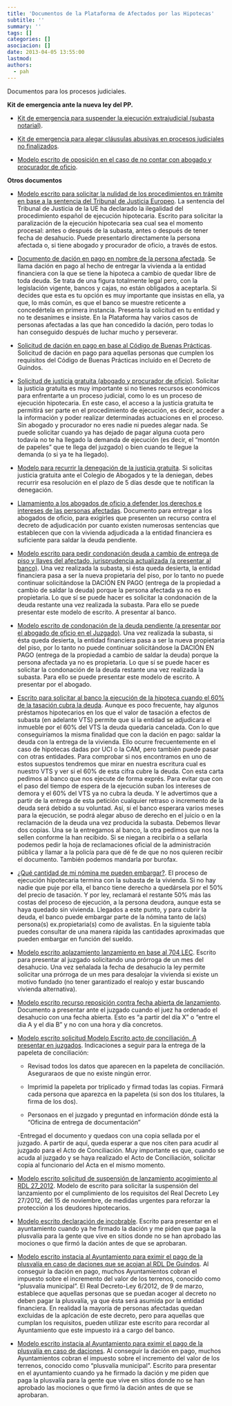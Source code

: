 ```yaml
---
title: 'Documentos de la Plataforma de Afectados por las Hipotecas'
subtitle: ''
summary: ''
tags: []
categories: []
asociacion: []
date: 2013-04-05 13:55:00
lastmod:
authors: 
  - pah
---
```


Documentos para los procesos judiciales.

**Kit de emergencia ante la nueva ley del PP.** 

-  [Kit de emergencia para suspender la ejecución extrajudicial (subasta notarial)](doc586).

-  [Kit de emergencia para alegar cláusulas abusivas en procesos judiciales no finalizados](doc587).

-  [Modelo escrito de oposición en el caso de no contar con abogado y procurador de oficio](doc588).

**Otros documentos**

-  [Modelo escrito para solicitar la nulidad de los procedimientos en trámite en base a la sentencia del Tribunal de Justicia Europeo](doc589). La sentencia del Tribunal de Justicia de la UE ha declarado la ilegalidad del procedimiento español de ejecución hipotecaria. Escrito para solicitar la paralización de la ejecución hipotecaria sea cual sea el momento procesal: antes o después de la subasta, antes o después de tener fecha de desahucio. Puede presentarlo directamente la persona afectada o, si tiene abogado y procurador de oficio, a través de estos.

-  [Documento de dación en pago en nombre de la persona afectada](doc590). Se llama dación en pago al hecho de entregar la vivienda a la entidad financiera con la que se tiene la hipoteca a cambio de quedar libre de toda deuda. Se trata de una figura totalmente legal pero, con la legislación vigente, bancos y cajas, no están obligados a aceptarla. Si decides que esta es tu opción es muy importante que insistas en ella, ya que, lo más común, es que el banco se muestre reticente a concedértela en primera instancia. Presenta la solicitud en tu entidad  y no te desanimes e insiste. En la Plataforma hay varios casos de personas afectadas a las que han concedido la dación, pero todas lo han conseguido después de luchar mucho y perseverar.

-  [Solicitud de dación en pago en base al Código de Buenas Prácticas](doc591).
Solicitud de dación en pago para aquellas personas que cumplen los requisitos del Código de Buenas Prácticas incluído en el Decreto de Guindos.

-  [Solicitud de justicia gratuita (abogado y procurador de oficio)](doc592). 
Solicitar la justicia gratuita es muy importante si no tienes recursos económicos para enfrentarte a un proceso judicial, como lo es un proceso de ejecución hipotecaria. En este caso, el acceso a la justicia gratuita te permitirá ser parte en el procedimiento de ejecución, es decir, acceder a la información y poder realizar determinadas actuaciones en el proceso. Sin abogado y procurador no eres nadie ni puedes alegar nada. Se puede solicitar cuando ya has dejado de pagar alguna cuota pero todavía no te ha llegado la demanda de ejecución (es decir, el “montón de papeles” que te llega del juzgado) o bien cuando te  llegue la demanda (o si ya te ha llegado).

-  [Modelo para recurrir la denegación de la justicia gratuita](doc593). Si solicitas justicia gratuita ante el Colegio de Abogados y te la deniegan, debes recurrir esa resolución en el plazo de 5 días desde que te notifican la denegación.

- [Llamamiento a los abogados de oficio a defender los derechos e intereses de las personas afectadas](doc594). 
Documento para entregar a los abogados de oficio, para exigirles que presenten un recurso contra el decreto de adjudicación por cuanto existen numerosas sentencias que establecen que con la vivienda adjudicada a la entidad financiera es suficiente para saldar la deuda pendiente.

-  [Modelo escrito para pedir condonación deuda a cambio de entrega de piso y llaves del afectado, jurisprudencia actualizada (a presentar al banco)](doc595).
Una vez realizada la subasta, si ésta queda desierta, la entidad financiera pasa a ser la nueva propietaria del piso, por lo tanto no puede continuar solicitándose la DACIÓN EN PAGO (entrega de la propiedad a cambio de saldar la deuda) porque la persona afectada ya no es propietaria. Lo que sí se puede hacer es solicitar la condonación de la deuda restante una vez realizada la subasta. Para ello se puede presentar este modelo de escrito. A presentar al banco.

-  [Modelo escrito de condonación de la deuda pendiente (a presentar por el abogado de oficio en el Juzgado)](doc596).
Una vez realizada la subasta, si ésta queda desierta, la entidad financiera pasa a ser la nueva propietaria del piso, por lo tanto no puede continuar solicitándose la DACIÓN EN PAGO (entrega de la propiedad a cambio de saldar la deuda) porque la persona afectada ya no es propietaria. Lo que sí se puede hacer es solicitar la condonación de la deuda restante una vez realizada la subasta. Para ello se puede presentar este modelo de escrito. A presentar por el abogado.

-  [Escrito para solicitar al banco la ejecución de la hipoteca cuando el 60% de la tasación cubra la deuda](doc597). 
Aunque es poco frecuente, hay algunos préstamos hipotecarios en los que el valor de tasación a efectos de subasta (en adelante VTS) permite que si la entidad se adjudicara el inmueble por el 60% del VTS la deuda quedaría cancelada. Con lo que conseguiríamos la misma finalidad que con la dación en pago: saldar la deuda con la entrega de la vivienda. Ello ocurre frecuentemente en el caso de hipotecas dadas por UCI o la CAM, pero también puede pasar con otras entidades. Para comprobar si nos encontramos en uno de estos supuestos tendremos que mirar en nuestra escritura cual es nuestro VTS y ver si el 60% de esta cifra cubre la deuda.
Con esta carta pedimos al banco que nos ejecute de forma exprés. Para evitar que con el paso del tiempo de espera de la ejecución suban los intereses de demora y el 60% del VTS ya no cubra la deuda. Y le advertimos que a partir de la entrega de esta petición cualquier retraso o incremento de la deuda será debido a su voluntad. Así, si el banco esperara varios meses para la ejecución, se podrá alegar abuso de derecho en el juicio o en la reclamación de la deuda una vez producida la subasta.
Debemos llevar dos copias. Una se la entregamos al banco, la otra pedimos que nos la sellen conforme la han recibido. Si se niegan a recibirla o a sellarla podemos pedir la hoja de reclamaciones oficial de la administración pública y llamar a la policía para que dé fe de que no nos quieren recibir el documento. También podemos mandarla por burofax.

-  [¿Qué cantidad de mi nómina me pueden embargar?](doc598). 
El proceso de ejecución hipotecaria termina con la subasta de la vivienda. Si no hay nadie que puje por ella, el banco tiene derecho a quedársela por el 50% del precio de tasación. Y por ley, reclamará el restante 50% más las costas del proceso de ejecución, a la persona deudora, aunque esta se haya quedado sin vivienda. Llegados a este punto,  y para cubrir la deuda, el banco puede embargar parte de la nómina tanto de la(s) persona(s) ex.propietaria(s) como de avalistas. En la siguiente tabla puedes consultar de una manera rápida las cantidades aproximadas que pueden embargar en función del sueldo.

-  [Modelo escrito aplazamiento lanzamiento en base al 704 LEC](doc599).
Escrito para presentar al juzgado solicitando una prórroga de un mes del desahucio.
Una vez señalada la fecha de desahucio la ley permite solicitar una prórroga de un mes para desalojar la vivienda si existe un motivo fundado (no tener garantizado el realojo y estar buscando vivienda alternativa).

-  [Modelo escrito recurso reposición contra fecha abierta de lanzamiento](doc600).
Documento a presentar ante el juzgado cuando el juez ha ordenado el desahucio con una fecha abierta. Esto es “a partir del día X” o “entre el dia A y el dia B” y no con una hora y día concretos.

-  [Modelo escrito solicitud Modelo Escrito acto de conciliación. A presentar en juzgados](doc601).
Indicaciones a seguir para la entrega de la papeleta de conciliación:

    - Revisad todos los datos que aparecen en la papeleta de conciliación. Aseguraraos de que no existe ningún error.

    - Imprimid la papeleta por triplicado y firmad todas las copias. Firmará cada persona que aparezca en la papeleta (si son dos los titulares, la firma de los dos).

    - Personaos en el juzgado y preguntad en información dónde está la “Oficina de entrega de documentación”

    -Entregad el documento y quedaos con una copia sellada por el juzgado.
A partir de aquí, queda esperar a que nos citen para acudir al juzgado para el Acto de Conciliación.
Muy importante es que, cuando se acuda al juzgado y se haya realizado el Acto de Conciliación, solicitar copia al funcionario del Acta en el mismo momento.

-  [Modelo escrito solicitud de suspensión de lanzamiento acogimiento al RDL 27_2012](doc602).
Modelo de escrito para solicitar la suspensión del lanzamiento por el cumplimiento de los requisitos del Real Decreto Ley 27/2012, del 15 de noviembre, de medidas urgentes para reforzar la protección a los deudores hipotecarios.

-  [Modelo escrito declaración de incobrable](doc603).
Escrito para presentar en el ayuntamiento cuando ya he firmado la dación y me piden que paga la plusvalía para la gente que vive en sitios donde no se han aprobado las mociones o que firmó la dación antes de que se aprobaran.

-  [Modelo escrito instacia al Ayuntamiento para eximir el pago de la plusvalía en caso de daciones que se acojan al RDL De Guindos](doc604).
Al conseguir la dación en pago, muchos Ayuntamientos cobran el impuesto sobre el incremento del valor de los terrenos, conocido como “plusvalía municipal”. El Real Decreto-Ley 6/2012, de 9 de marzo, establece que aquellas personas que se puedan acoger al decreto no deben pagar la plusvalía, ya que ésta será asumida por la entidad financiera. En realidad la mayoría de personas afectadas quedan excluidas de la aplcación de este decreto, pero para aquellas que cumplan los requisitos, pueden utilizar este escrito para recordar al Ayuntamiento que este impuesto irá a cargo del banco.

-  [Modelo escrito instacia al Ayuntamiento para eximir el pago de la plusvalía en caso de daciones](doc605).
Al conseguir la dación en pago, muchos Ayuntamientos cobran el impuesto sobre el incremento del valor de los terrenos, conocido como “plusvalía municipal”. Escrito para presentar en el ayuntamiento cuando ya he firmado la dación y me piden que paga la plusvalía para la gente que vive en sitios donde no se han aprobado las mociones o que firmó la dación antes de que se aprobaran.